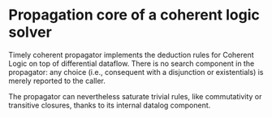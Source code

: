 Propagation core of a coherent logic solver
===========================================

Timely coherent propagator implements the deduction rules for Coherent
Logic on top of differential dataflow.  There is no search component
in the propagator: any choice (i.e., consequent with a disjunction or
existentials) is merely reported to the caller.

The propagator can nevertheless saturate trivial rules, like
commutativity or transitive closures, thanks to its internal datalog
component.
